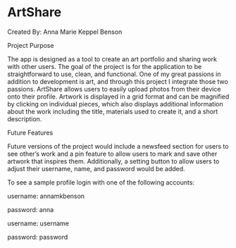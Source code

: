 # ArtShare
Created By: Anna Marie Keppel Benson

Project Purpose

The app is designed as a tool to create an art portfolio and sharing work with other users. The goal of the project is for the application to be straightforward to use, clean, and functional. One of my great passions in addition to development is art, and through this project I integrate those two passions. ArtShare allows users to easily upload photos from their device onto their profile. Artwork is displayed in a grid format and can be magnified by clicking on individual pieces, which also displays additional information about the work including the title, materials used to create it, and a short description.

Future Features

Future versions of the project would include a newsfeed section for users to see other’s work and a pin feature to allow users to mark and save other artwork that inspires them. Additionally, a setting button to allow users to adjust their username, name, and password would be added.

To see a sample profile login with one of the following accounts:

username: annamkbenson 

password: anna

username: username 

password: password
